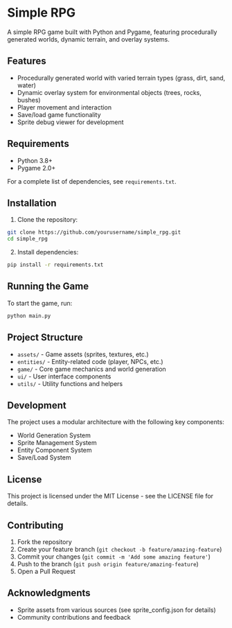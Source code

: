 # Simple RPG

A simple RPG game built with Python and Pygame, featuring procedurally generated worlds, dynamic terrain, and overlay systems.

## Features

- Procedurally generated world with varied terrain types (grass, dirt, sand, water)
- Dynamic overlay system for environmental objects (trees, rocks, bushes)
- Player movement and interaction
- Save/load game functionality
- Sprite debug viewer for development

## Requirements

- Python 3.8+
- Pygame 2.0+

For a complete list of dependencies, see `requirements.txt`.

## Installation

1. Clone the repository:
```bash
git clone https://github.com/yourusername/simple_rpg.git
cd simple_rpg
```

2. Install dependencies:
```bash
pip install -r requirements.txt
```

## Running the Game

To start the game, run:
```bash
python main.py
```

## Project Structure

- `assets/` - Game assets (sprites, textures, etc.)
- `entities/` - Entity-related code (player, NPCs, etc.)
- `game/` - Core game mechanics and world generation
- `ui/` - User interface components
- `utils/` - Utility functions and helpers

## Development

The project uses a modular architecture with the following key components:

- World Generation System
- Sprite Management System
- Entity Component System
- Save/Load System

## License

This project is licensed under the MIT License - see the LICENSE file for details.

## Contributing

1. Fork the repository
2. Create your feature branch (`git checkout -b feature/amazing-feature`)
3. Commit your changes (`git commit -m 'Add some amazing feature'`)
4. Push to the branch (`git push origin feature/amazing-feature`)
5. Open a Pull Request

## Acknowledgments

- Sprite assets from various sources (see sprite_config.json for details)
- Community contributions and feedback 